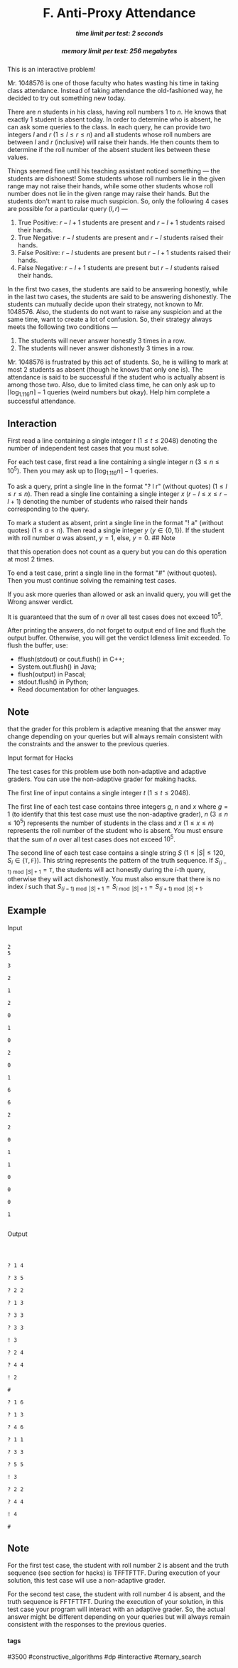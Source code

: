 <h1 style='text-align: center;'> F. Anti-Proxy Attendance</h1>

<h5 style='text-align: center;'>time limit per test: 2 seconds</h5>
<h5 style='text-align: center;'>memory limit per test: 256 megabytes</h5>

This is an interactive problem!

Mr. 1048576 is one of those faculty who hates wasting his time in taking class attendance. Instead of taking attendance the old-fashioned way, he decided to try out something new today.

There are $n$ students in his class, having roll numbers $1$ to $n$. He knows that exactly $1$ student is absent today. In order to determine who is absent, he can ask some queries to the class. In each query, he can provide two integers $l$ and $r$ ($1\leq l\leq r\leq n$) and all students whose roll numbers are between $l$ and $r$ (inclusive) will raise their hands. He then counts them to determine if the roll number of the absent student lies between these values.

Things seemed fine until his teaching assistant noticed something — the students are dishonest! Some students whose roll numbers lie in the given range may not raise their hands, while some other students whose roll number does not lie in the given range may raise their hands. But the students don't want to raise much suspicion. So, only the following $4$ cases are possible for a particular query $(l,r)$ — 

1. True Positive: $r-l+1$ students are present and $r-l+1$ students raised their hands.
2. True Negative: $r-l$ students are present and $r-l$ students raised their hands.
3. False Positive: $r-l$ students are present but $r-l+1$ students raised their hands.
4. False Negative: $r-l+1$ students are present but $r-l$ students raised their hands.

In the first two cases, the students are said to be answering honestly, while in the last two cases, the students are said to be answering dishonestly. The students can mutually decide upon their strategy, not known to Mr. 1048576. Also, the students do not want to raise any suspicion and at the same time, want to create a lot of confusion. So, their strategy always meets the following two conditions — 

1. The students will never answer honestly $3$ times in a row.
2. The students will never answer dishonestly $3$ times in a row.

Mr. 1048576 is frustrated by this act of students. So, he is willing to mark at most $2$ students as absent (though he knows that only one is). The attendance is said to be successful if the student who is actually absent is among those two. Also, due to limited class time, he can only ask up to $\lceil\log_{1.116}{n}\rceil-1$ queries (weird numbers but okay). Help him complete a successful attendance.

## Interaction

First read a line containing a single integer $t$ ($1\leq t\leq 2048$) denoting the number of independent test cases that you must solve.

For each test case, first read a line containing a single integer $n$ ($3\leq n\leq 10^5$). Then you may ask up to $\lceil\log_{1.116}{n}\rceil-1$ queries.

To ask a query, print a single line in the format "? l r" (without quotes) $(1\leq l\leq r\leq n)$. Then read a single line containing a single integer $x$ ($r-l\leq x\leq r-l+1$) denoting the number of students who raised their hands corresponding to the query.

To mark a student as absent, print a single line in the format "! a" (without quotes) $(1\leq a\leq n)$. Then read a single integer $y$ ($y\in\{0,1\}$). If the student with roll number $a$ was absent, $y=1$, else, $y=0$. ## Note

 that this operation does not count as a query but you can do this operation at most $2$ times.

To end a test case, print a single line in the format "#" (without quotes). Then you must continue solving the remaining test cases.

If you ask more queries than allowed or ask an invalid query, you will get the Wrong answer verdict.

It is guaranteed that the sum of $n$ over all test cases does not exceed $10^5$.

After printing the answers, do not forget to output end of line and flush the output buffer. Otherwise, you will get the verdict Idleness limit exceeded. To flush the buffer, use:

* fflush(stdout) or cout.flush() in C++;
* System.out.flush() in Java;
* flush(output) in Pascal;
* stdout.flush() in Python;
* Read documentation for other languages.

## Note

 that the grader for this problem is adaptive meaning that the answer may change depending on your queries but will always remain consistent with the constraints and the answer to the previous queries.

Input format for Hacks

The test cases for this problem use both non-adaptive and adaptive graders. You can use the non-adaptive grader for making hacks.

The first line of input contains a single integer $t$ ($1\leq t\leq 2048$).

The first line of each test case contains three integers $g$, $n$ and $x$ where $g=1$ (to identify that this test case must use the non-adaptive grader), $n$ ($3\leq n\leq 10^5$) represents the number of students in the class and $x$ ($1\leq x\leq n$) represents the roll number of the student who is absent. You must ensure that the sum of $n$ over all test cases does not exceed $10^5$.

The second line of each test case contains a single string $S$ ($1\leq\vert S\vert\leq 120, S_i\in \{\texttt{T},\texttt{F}\}$). This string represents the pattern of the truth sequence. If $S_{(i-1)\bmod \vert S\vert+1}= \texttt{T}$, the students will act honestly during the $i$-th query, otherwise they will act dishonestly. You must also ensure that there is no index $i$ such that $S_{(i-1)\bmod \vert S\vert+1} = S_{i\bmod \vert S\vert+1} = S_{(i+1)\bmod \vert S\vert+1}$.

## Example

Input
```

2
5

3

2

1

2

0

1

0

2

0

1

6

6

2

2

0

1

1

0

0

0

1


```
Output
```



? 1 4

? 3 5

? 2 2

? 1 3

? 3 3

? 3 3

! 3

? 2 4

? 4 4

! 2

#

? 1 6

? 1 3

? 4 6

? 1 1

? 3 3

? 5 5

! 3

? 2 2

? 4 4

! 4

#

```
## Note

For the first test case, the student with roll number $2$ is absent and the truth sequence (see section for hacks) is TFFTFTTF. During execution of your solution, this test case will use a non-adaptive grader.

For the second test case, the student with roll number $4$ is absent, and the truth sequence is FFTFTTFT. During the execution of your solution, in this test case your program will interact with an adaptive grader. So, the actual answer might be different depending on your queries but will always remain consistent with the responses to the previous queries.



#### tags 

#3500 #constructive_algorithms #dp #interactive #ternary_search 